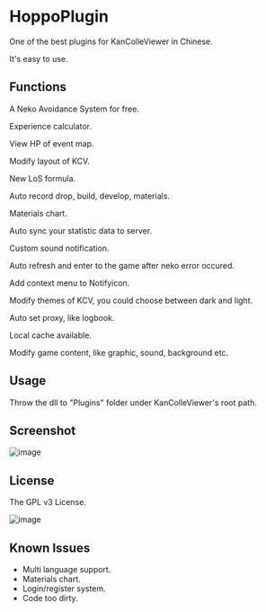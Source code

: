 # HoppoPlugin
One of the best plugins for KanColleViewer in Chinese.

It's easy to use.

Functions
----------

A Neko Avoidance System for free.

Experience calculator.

View HP of event map.

Modify layout of KCV.

New LoS formula.

Auto record drop, build, develop, materials.

Materials chart.

Auto sync your statistic data to server.

Custom sound notification.

Auto refresh and enter to the game after neko error occured.

Add context menu to Notifyicon.

Modify themes of KCV, you could choose between dark and light.

Auto set proxy, like logbook.

Local cache available.

Modify game content, like graphic, sound, background etc.

Usage
----------

Throw the dll to "Plugins" folder under KanColleViewer's root path.


Screenshot
----------

![image](http://provissy.com/HP_6.0.png)

License
----------

The GPL v3 License.

![image](http://www.gnu.org/graphics/gplv3-127x51.png)

Known Issues
----------

* Multi language support.
* Materials chart.
* Login/register system.
* Code too dirty.

